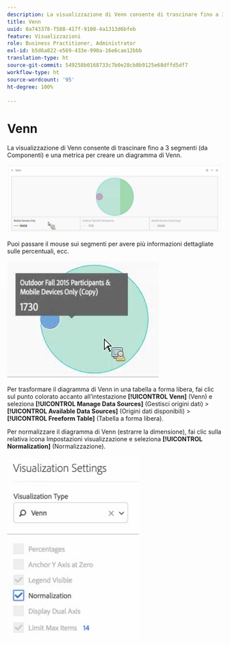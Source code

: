 ```yaml
---
description: La visualizzazione di Venn consente di trascinare fino a 3 segmenti (da Componenti) e una metrica per creare un diagramma di Venn.
title: Venn
uuid: 0a743378-f588-417f-9108-4a1313d6bfeb
feature: Visualizzazioni
role: Business Practitioner, Administrator
exl-id: b5d6a822-e569-433e-990a-16e6cae12bbb
translation-type: ht
source-git-commit: 549258b0168733c7b0e28cb8b9125e68dffd5df7
workflow-type: ht
source-wordcount: '95'
ht-degree: 100%

---
```


# Venn

La visualizzazione di Venn consente di trascinare fino a 3 segmenti (da Componenti) e una metrica per creare un diagramma di Venn.

![](assets/venn.png)

Puoi passare il mouse sui segmenti per avere più informazioni dettagliate sulle percentuali, ecc.

![](assets/venn_hover.png)

Per trasformare il diagramma di Venn in una tabella a forma libera, fai clic sul punto colorato accanto all’intestazione **[!UICONTROL Venn]** (Venn) e seleziona **[!UICONTROL Manage Data Sources]** (Gestisci origini dati) > **[!UICONTROL Available Data Sources]** (Origini dati disponibili) > **[!UICONTROL Freeform Table]** (Tabella a forma libera).

Per normalizzare il diagramma di Venn (estrarre la dimensione), fai clic sulla relativa icona Impostazioni visualizzazione e seleziona **[!UICONTROL Normalization]** (Normalizzazione).

![](assets/normalization.png)
